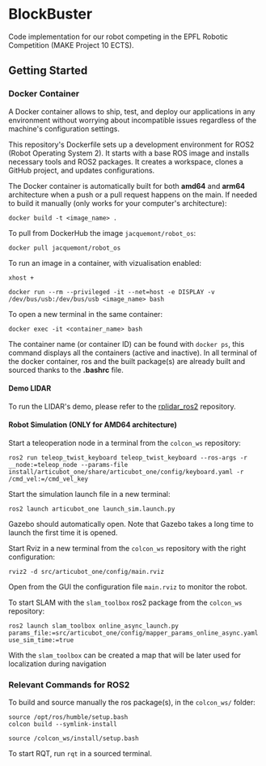 # BlockBuster
Code implementation for our robot competing in the EPFL Robotic Competition (MAKE Project 10 ECTS).

## Getting Started

### Docker Container

A Docker container allows to ship, test, and deploy our applications in any environment without worrying about incompatible issues regardless of the machine's configuration settings.

This repository's Dockerfile sets up a development environment for ROS2 (Robot Operating System 2). It starts with a base ROS image and installs necessary tools and ROS2 packages. It creates a workspace, clones a GitHub project, and updates configurations.

The Docker container is automatically built for both **amd64** and **arm64** architecture when a push or a pull request happens on the main. If needed to build it manually (only works for your computer's architecture):
```
docker build -t <image_name> .
```

To pull from DockerHub the image `jacquemont/robot_os`:
```
docker pull jacquemont/robot_os
```

To run an image in a container, with vizualisation enabled:
```
xhost +

docker run --rm --privileged -it --net=host -e DISPLAY -v /dev/bus/usb:/dev/bus/usb <image_name> bash
```

To open a new terminal in the same container:
```
docker exec -it <container_name> bash
```

The container name (or container ID) can be found with `docker ps`, this command displays all the containers (active and inactive). In all terminal of the docker container, ros and the built package(s) are already built and sourced thanks to the **.bashrc** file.

#### Demo LIDAR

To run the LIDAR's demo, please refer to the [rplidar_ros2](https://github.com/babakhani/rplidar_ros2) repository.

#### Robot Simulation (ONLY for AMD64 architecture)

Start a teleoperation node in a terminal from the `colcon_ws` repository:
```
ros2 run teleop_twist_keyboard teleop_twist_keyboard --ros-args -r __node:=teleop_node --params-file install/articubot_one/share/articubot_one/config/keyboard.yaml -r /cmd_vel:=/cmd_vel_key
```

Start the simulation launch file in a new terminal:
```
ros2 launch articubot_one launch_sim.launch.py
```
Gazebo should automatically open. Note that Gazebo takes a long time to launch the first time it is opened. 

Start Rviz in a new terminal from the `colcon_ws` repository with the right configuration:
```
rviz2 -d src/articubot_one/config/main.rviz
```
Open from the GUI the configuration file `main.rviz` to monitor the robot.

To start SLAM with the `slam_toolbox` ros2 package from the `colcon_ws` repository:
```
ros2 launch slam_toolbox online_async_launch.py params_file:=src/articubot_one/config/mapper_params_online_async.yaml use_sim_time:=true
```
With the `slam_toolbox` can be created a map that will be later used for localization during navigation


### Relevant Commands for ROS2

To build and source manually the ros package(s), in the `colcon_ws/` folder:
```
source /opt/ros/humble/setup.bash
colcon build --symlink-install

source /colcon_ws/install/setup.bash
```
To start RQT, run `rqt` in a sourced terminal.
